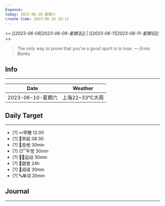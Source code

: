 ```yaml
---
Expense: 
today: 2023-06-10-星期六
create time: 2023-06-10 20:12
---
```


<< *[[2023-06-09|2023-06-09-星期五]] | [[2023-06-11|2023-06-11-星期日]]* >>


> The only way to prove that you're a good sport is to lose.
> — <cite>Ernie Banks</cite>


## Info
***
| Date        | Weather      | 
| ----------- | ------------ |
| 2023-06-10-星期六 |  上海22~33℃大雨 |


## Daily Target 
***
- [?] 💤早睡   12:00
- [?] 🌅早起    08:30
- [?] 🎵吉他    30min
- [?] 😴午觉    30min
- [?] 🏃‍♀️运动    30min  
- [?] 🚫甜食    24h
- [?] 📖阅读    30min 
- [?] 🔤单词    20min    


##  Journal
***




